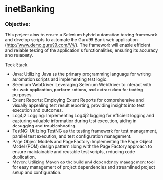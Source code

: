 # inetBanking

### Objective: 
This project aims to create a Selenium hybrid automation testing framework and develop scripts to automate the Guru99 Bank web application (http://www.demo.guru99.com/V4/). The framework will enable efficient and reliable testing of the application's functionalities, ensuring its accuracy and reliability.

Teck Stack.
- Java: Utilizing Java as the primary programming language for writing automation scripts and implementing test logic.
- Selenium WebDriver: Leveraging Selenium WebDriver to interact with the web application, perform actions, and extract data for testing purposes.
- Extent Reports: Employing Extent Reports for comprehensive and visually appealing test result reporting, providing insights into test execution and outcomes.
- Log4j2 Logging: Implementing Log4j2 logging for efficient logging and capturing valuable information during test execution, aiding in debugging and troubleshooting.
- TestNG: Utilizing TestNG as the testing framework for test management, parallel test execution, and test configuration management.
- Page Object Models and Page Factory: Implementing the Page Object Model (POM) design pattern along with the Page Factory approach to ensure maintainable and reusable test scripts, reducing code duplication.
- Maven: Utilizing Maven as the build and dependency management tool for easy management of project dependencies and streamlined project setup and configuration.

